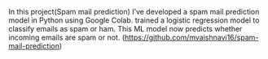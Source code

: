 In this project(Spam mail prediction) I’ve developed a spam mail prediction model in Python using Google Colab. trained a logistic regression model to classify emails as spam or ham. This ML model now predicts whether incoming emails are spam or not. (https://github.com/mvaishnavi16/spam-mail-prediction)
